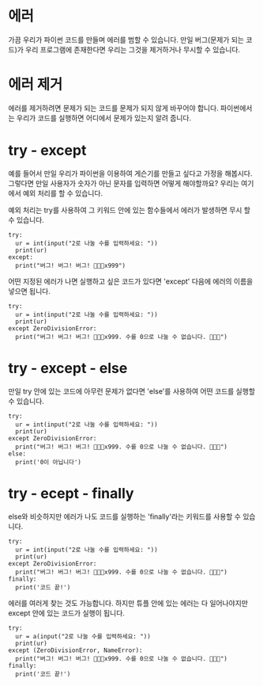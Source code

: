 # 에러
가끔 우리가 파이썬 코드를 만들며 에러를 범할 수 있습니다. 만일 버그(문제가 되는 코드)가 우리 프로그램에 존재한다면 우리는 그것을 제거하거나 무시할 수 있습니다.

# 에러 제거
에러를 제거하려면 문제가 되는 코드를 문제가 되지 않게 바꾸어야 합니다. 파이썬에서는 우리가 코드를 실행하면 어디에서 문제가 있는지 알려 줍니다.

# try - except
예를 들어서 만일 우리가 파이썬을 이용하여 게슨기를 만들고 싶다고 가정을 해봅시다. 그렇다면 만일 사용자가 숫자가 아닌 문자를 입력하면 어떻게 해야할까요? 우리는 여기에서 예외 처리를 할 수 있습니다.

예외 처리는 try를 사용하여 그 키워드 안에 있는 함수들에서 에러가 발생하면 무시 할 수 있습니다.
```
try:
  ur = int(input("2로 나눌 수를 입력하세요: "))
  print(ur)
except:
  print("버그! 버그! 버그! 🐛🐛🐛x999")
```

어떤 지정된 에러가 나면 실행하고 싶은 코드가 있다면 'except' 다음에 에러의 이름을 넣으면 됩니다.

```
try:
  ur = int(input("2로 나눌 수를 입력하세요: "))
  print(ur)
except ZeroDivisionError:
  print("버그! 버그! 버그! 🐛🐛🐛x999. 수를 0으로 나눌 수 없습니다. 🐛🐛🐛")
```

# try - except - else
만일 try 안에 있는 코드에 아무런 문제가 없다면 'else'를 사용하여 어떤 코드를 실행할 수 있습니다.

```
try:
  ur = int(input("2로 나눌 수를 입력하세요: "))
  print(ur)
except ZeroDivisionError:
  print("버그! 버그! 버그! 🐛🐛🐛x999. 수를 0으로 나눌 수 없습니다. 🐛🐛🐛")
else:
  print('0이 아닙니다')
```

# try - ecept - finally

else와 비슷하지만 에러가 나도 코드를 실행하는 'finally'라는 키워드를 사용할 수 있습니다.

```
try:
  ur = int(input("2로 나눌 수를 입력하세요: "))
  print(ur)
except ZeroDivisionError:
  print("버그! 버그! 버그! 🐛🐛🐛x999. 수를 0으로 나눌 수 없습니다. 🐛🐛🐛")
finally:
  print('코드 끝!')
```

에러를 여러게 찾는 것도 가능합니다. 하지만 튜플 안에 있는 에러는 다 일어나야지만 except 안에 있는 코드가 실행이 됩니다.

```
try:
  ur = a(input("2로 나눌 수를 입력하세요: "))
  print(ur)
except (ZeroDivisionError, NameError):
  print("버그! 버그! 버그! 🐛🐛🐛x999. 수를 0으로 나눌 수 없습니다. 🐛🐛🐛")
finally:
  print('코드 끝!')
```
